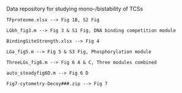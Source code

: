 Data repository for studying mono-/bistability of TCSs 

	TFproteome.xlsx --> Fig 1B, S2 Fig
	
	LGbh_fig3.m --> Fig 3 & S1 Fig, DNA binding competition module
	
	BindingSiteStrength.xlsx --> Fig 4
	
	LGa_fig5.m --> Fig 5 & S3 Fig, Phosphorylation module
	
	ThreeLGs_fig6.m --> Fig 6 A & C, Three modules combined
	
	auto_steadyfig6D.m --> Fig 6 D 
	
	Fig7-cytometry-Decoy###.zip --> Fig 7
	
